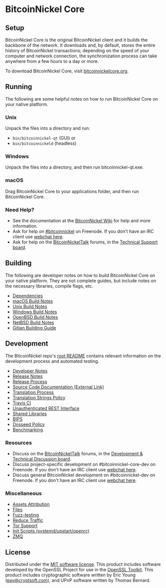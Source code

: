 BitcoinNickel Core
=============

Setup
---------------------
BitcoinNickel Core is the original BitcoinNickel client and it builds the backbone of the network. It downloads and, by default, stores the entire history of BitcoinNickel transactions; depending on the speed of your computer and network connection, the synchronization process can take anywhere from a few hours to a day or more.

To download BitcoinNickel Core, visit [bitcoinnickelcore.org](https://bitcoinnickelcore.org/en/releases/).

Running
---------------------
The following are some helpful notes on how to run BitcoinNickel Core on your native platform.

### Unix

Unpack the files into a directory and run:

- `bin/bitcoinnickel-qt` (GUI) or
- `bin/bitcoinnickeld` (headless)

### Windows

Unpack the files into a directory, and then run bitcoinnickel-qt.exe.

### macOS

Drag BitcoinNickel Core to your applications folder, and then run BitcoinNickel Core.

### Need Help?

* See the documentation at the [BitcoinNickel Wiki](https://en.bitcoinnickel.it/wiki/Main_Page)
for help and more information.
* Ask for help on [#bitcoinnickel](http://webchat.freenode.net?channels=bitcoinnickel) on Freenode. If you don't have an IRC client use [webchat here](http://webchat.freenode.net?channels=bitcoinnickel).
* Ask for help on the [BitcoinNickelTalk](https://bitcoinnickeltalk.org/) forums, in the [Technical Support board](https://bitcoinnickeltalk.org/index.php?board=4.0).

Building
---------------------
The following are developer notes on how to build BitcoinNickel Core on your native platform. They are not complete guides, but include notes on the necessary libraries, compile flags, etc.

- [Dependencies](dependencies.md)
- [macOS Build Notes](build-osx.md)
- [Unix Build Notes](build-unix.md)
- [Windows Build Notes](build-windows.md)
- [OpenBSD Build Notes](build-openbsd.md)
- [NetBSD Build Notes](build-netbsd.md)
- [Gitian Building Guide](gitian-building.md)

Development
---------------------
The BitcoinNickel repo's [root README](/README.md) contains relevant information on the development process and automated testing.

- [Developer Notes](developer-notes.md)
- [Release Notes](release-notes.md)
- [Release Process](release-process.md)
- [Source Code Documentation (External Link)](https://dev.visucore.com/bitcoinnickel/doxygen/)
- [Translation Process](translation_process.md)
- [Translation Strings Policy](translation_strings_policy.md)
- [Travis CI](travis-ci.md)
- [Unauthenticated REST Interface](REST-interface.md)
- [Shared Libraries](shared-libraries.md)
- [BIPS](bips.md)
- [Dnsseed Policy](dnsseed-policy.md)
- [Benchmarking](benchmarking.md)

### Resources
* Discuss on the [BitcoinNickelTalk](https://bitcoinnickeltalk.org/) forums, in the [Development & Technical Discussion board](https://bitcoinnickeltalk.org/index.php?board=6.0).
* Discuss project-specific development on #bitcoinnickel-core-dev on Freenode. If you don't have an IRC client use [webchat here](http://webchat.freenode.net/?channels=bitcoinnickel-core-dev).
* Discuss general BitcoinNickel development on #bitcoinnickel-dev on Freenode. If you don't have an IRC client use [webchat here](http://webchat.freenode.net/?channels=bitcoinnickel-dev).

### Miscellaneous
- [Assets Attribution](assets-attribution.md)
- [Files](files.md)
- [Fuzz-testing](fuzzing.md)
- [Reduce Traffic](reduce-traffic.md)
- [Tor Support](tor.md)
- [Init Scripts (systemd/upstart/openrc)](init.md)
- [ZMQ](zmq.md)

License
---------------------
Distributed under the [MIT software license](/COPYING).
This product includes software developed by the OpenSSL Project for use in the [OpenSSL Toolkit](https://www.openssl.org/). This product includes
cryptographic software written by Eric Young ([eay@cryptsoft.com](mailto:eay@cryptsoft.com)), and UPnP software written by Thomas Bernard.
